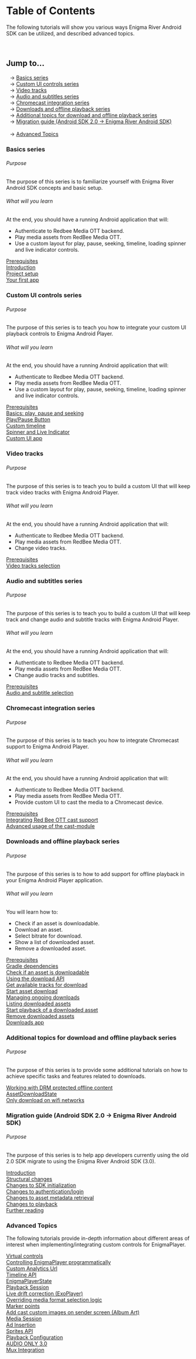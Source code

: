 # Table of Contents

The following tutorials will show you various ways Enigma River Android SDK can be utilized, and described advanced topics.

<br>

## Jump to...
<span style="margin-left: 10px"></span>-&gt; [Basics series](#basics-series) <br>
<span style="margin-left: 10px"></span>-&gt; [Custom UI controls series](#custom-ui-controls-series) <br>
<span style="margin-left: 10px"></span>-&gt; [Video tracks](#video-tracks) <br>
<span style="margin-left: 10px"></span>-&gt; [Audio and subtitles series](#audio-and-subtitles-series) <br>
<span style="margin-left: 10px"></span>-&gt; [Chromecast integration series](#chromecast-integration-series) <br>
<span style="margin-left: 10px"></span>-&gt; [Downloads and offline playback series](#downloads-and-offline-playback-series) <br>
<span style="margin-left: 10px"></span>-&gt; [Additional topics for download and offline playback series](#additional-topics-for-download-and-offline-playback-series) <br>
<span style="margin-left: 10px"></span>-&gt; [Migration guide (Android SDK 2.0 -> Enigma River Android SDK)](#migration-guide-android-sdk-20---enigma-river-android-sdk) <br>
<br>
<span style="margin-left: 10px"></span>-&gt; [Advanced Topics](#advanced-topics) <br>


### Basics series
###### Purpose
The purpose of this series is to familiarize yourself with Enigma River Android SDK concepts and basic setup.
###### What will you learn
At the end, you should have a running Android application that will:
* Authenticate to Redbee Media OTT backend.
* Play media assets from RedBee Media OTT.
* Use a custom layout for play, pause, seeking, timeline, loading spinner and live indicator controls.


[Prerequisites](basics/prerequisites.md)<br/>
[Introduction](basics/introduction.md)<br/>
[Project setup](basics/project_setup.md)<br/>
[Your first app](basics/your_first_app.md)<br/>

### Custom UI controls series
###### Purpose
The purpose of this series is to teach you how to integrate your custom UI playback controls to Enigma Android Player.
###### What will you learn
At the end, you should have a running Android application that will:
* Authenticate to Redbee Media OTT backend.
* Play media assets from RedBee Media OTT.
* Use a custom layout for play, pause, seeking, timeline, loading spinner and live indicator controls.


[Prerequisites](custom_ui/prerequisites.md)<br/>
[Basics: play, pause and seeking](custom_ui/basics.md)<br/>
[Play/Pause Button](custom_ui/play_pause_button.md)<br/>
[Custom timeline](custom_ui/timeline.md)<br/>
[Spinner and Live Indicator](custom_ui/spinner_and_live.md)<br/>
[Custom UI app](custom_ui/custom_ui_app.md)<br/>

### Video tracks
###### Purpose
The purpose of this series is to teach you to build a custom UI that will keep track video tracks with Enigma Android Player.
###### What will you learn
At the end, you should have a running Android application that will:
* Authenticate to Redbee Media OTT backend.
* Play media assets from RedBee Media OTT.
* Change video tracks.


[Prerequisites](video_tracks/prerequisites.md)<br/>
[Video tracks selection](video_tracks/video_tracks.md)<br/>

### Audio and subtitles series
###### Purpose
The purpose of this series is to teach you to build a custom UI that will keep track and change audio and subtitle tracks with Enigma Android Player.
###### What will you learn
At the end, you should have a running Android application that will:
* Authenticate to Redbee Media OTT backend.
* Play media assets from RedBee Media OTT.
* Change audio tracks and subtitles.


[Prerequisites](audio_subs/prerequisites.md)<br/>
[Audio and subtitle selection](audio_subs/audio_and_text_tracks.md)<br/>

### Chromecast integration series
###### Purpose
The purpose of this series is to teach you how to integrate Chromecast support to Enigma Android Player.
###### What will you learn
At the end, you should have a running Android application that will:
* Authenticate to Redbee Media OTT backend.
* Play media assets from RedBee Media OTT.
* Provide custom UI to cast the media to a Chromecast device.


[Prerequisites](chromecast/prerequisites.md)<br/>
[Integrating Red Bee OTT cast support](chromecast/chromecast.md)<br/>
[Advanced usage of the cast-module](chromecast/chromecast_advanced.md)<br/>

### Downloads and offline playback series
###### Purpose
The purpose of this series is to how to add support for offline playback in your Enigma Android Player application.
###### What will you learn
You will learn how to:
* Check if an asset is downloadable.
* Download an asset.
* Select bitrate for download.
* Show a list of downloaded asset.
* Remove a downloaded asset.


[Prerequisites](downloads/prerequisites.md)<br/>
[Gradle dependencies](downloads/dependencies.md)<br/>
[Check if an asset is downloadable](downloads/check_downloadability.md)<br/>
[Using the download API](downloads/enigma_download.md)<br/>
[Get available tracks for download](downloads/get_download_info.md)<br/>
[Start asset download](downloads/start_download.md)<br/>
[Managing ongoing downloads](downloads/ongoing_downloads.md)<br/>
[Listing downloaded assets](downloads/list_downloads.md)<br/>
[Start playback of a downloaded asset](downloads/play_download.md)<br/>
[Remove downloaded assets](downloads/remove_download.md)<br/>
[Downloads app](downloads/example_app.md)<br/>

### Additional topics for download and offline playback series
###### Purpose
The purpose of this series is to provide some additional tutorials on how to achieve
            specific tasks and features related to downloads.

[Working with DRM protected offline content](downloads_advanced/download_drm_management.md)<br/>
[AssetDownloadState](downloads_advanced/asset_download_state.md)<br/>
[Only download on wifi networks](downloads_advanced/set_download_requirements.md)<br/>

### Migration guide (Android SDK 2.0 -> Enigma River Android SDK)
###### Purpose
The purpose of this series is to help app developers currently using the old 2.0 SDK migrate to
            using the Enigma River Android SDK (3.0).

[Introduction](migration_guide/introduction.md)<br/>
[Structural changes](migration_guide/structural_changes.md)<br/>
[Changes to SDK initialization](migration_guide/sdk_initialization.md)<br/>
[Changes to authentication/login](migration_guide/login.md)<br/>
[Changes to asset metadata retrieval](migration_guide/asset_metadata.md)<br/>
[Changes to playback](migration_guide/playback.md)<br/>
[Further reading](migration_guide/further_reading.md)<br/>

### Advanced Topics
The following tutorials provide in-depth information about different areas of interest when implementing/integrating custom controls for EnigmaPlayer.

[Virtual controls](advanced_topics/virtual_controls.md)<br/>
[Controlling EnigmaPlayer programmatically](advanced_topics/controls.md)<br/>
[Custom Analytics Url](advanced_topics/custom_analytics_url.md)<br/>
[Timeline API](advanced_topics/timeline.md)<br/>
[EnigmaPlayerState](advanced_topics/enigma_player_state.md)<br/>
[Playback Session](advanced_topics/playback_session.md)<br/>
[Live drift correction (ExoPlayer)](advanced_topics/drift_correction.md)<br/>
[Overriding media format selection logic](advanced_topics/media_format_preference.md)<br/>
[Marker points](advanced_topics/marker_points.md)<br/>
[Add cast custom images on sender screen (Album Art)](advanced_topics/cast_custom_images.md)<br/>
[Media Session](advanced_topics/media_session.md)<br/>
[Ad Insertion](advanced_topics/ad_insertion.md)<br/>
[Sprites API](advanced_topics/sprites.md)<br/>
[Playback Configuration](advanced_topics/playback_configuration.md)<br/>
[AUDIO ONLY 3.0](advanced_topics/audio_only.md)<br/>
[Mux Integration](advanced_topics/mux_integration.md)<br/>
